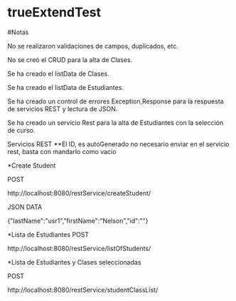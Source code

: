 # trueExtendTest
#Notas

No se realizaron validaciones de campos, duplicados, etc.

No se creó el CRUD para la alta de Clases.

Se ha creado el listData de Clases.

Se ha creado el listData de Estudiantes.

Se ha creado un control de errores Exception,Response para la respuesta de servicios REST y lectura de JSON.

Se ha creado un servicio Rest para la alta de Estudiantes con la selección de curso.


Servicios REST
**El ID, es autoGenerado no necesario enviar en el servicio rest, basta con mandarlo como vacío


*Create Student

POST

http://localhost:8080/restService/createStudent/

JSON DATA

{"lastName":"usr1","firstName":"Nelson","id":""}





*Lista de Estudiantes
POST

http://localhost:8080/restService/listOfStudents/



*Lista de Estudiantes y Clases seleccionadas

POST

http://localhost:8080/restService/studentClassList/


